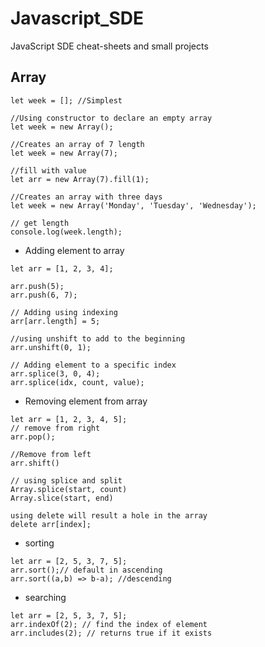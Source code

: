 # Javascript_SDE
JavaScript SDE cheat-sheets and small projects

## Array
```
let week = []; //Simplest

//Using constructor to declare an empty array
let week = new Array();  

//Creates an array of 7 length
let week = new Array(7); 

//fill with value
let arr = new Array(7).fill(1);

//Creates an array with three days
let week = new Array('Monday', 'Tuesday', 'Wednesday');

// get length
console.log(week.length);
```
- Adding element to array
```
let arr = [1, 2, 3, 4];

arr.push(5);
arr.push(6, 7);

// Adding using indexing
arr[arr.length] = 5;

//using unshift to add to the beginning
arr.unshift(0, 1);

// Adding element to a specific index
arr.splice(3, 0, 4);
arr.splice(idx, count, value); 
```
- Removing element from array
```
let arr = [1, 2, 3, 4, 5];
// remove from right
arr.pop();

//Remove from left
arr.shift()

// using splice and split
Array.splice(start, count)
Array.slice(start, end)

using delete will result a hole in the array
delete arr[index];
```
- sorting
```
let arr = [2, 5, 3, 7, 5];
arr.sort();// default in ascending
arr.sort((a,b) => b-a); //descending
```
- searching
```
let arr = [2, 5, 3, 7, 5];
arr.indexOf(2); // find the index of element
arr.includes(2); // returns true if it exists
```